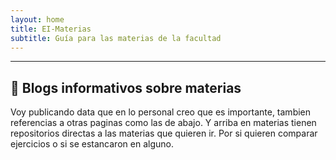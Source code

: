 ```yaml
---
layout: home
title: EI-Materias
subtitle: Guía para las materias de la facultad
---
```


---

## 🧉 Blogs informativos sobre materias

Voy publicando data que en lo personal creo que es importante, tambien referencias a otras paginas como las de abajo. Y arriba en materias tienen repositorios directas a las materias que quieren ir. Por si quieren comparar ejercicios o si se estancaron en alguno. 
